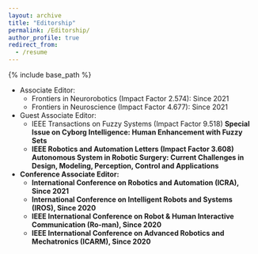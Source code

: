 ```yaml
---
layout: archive
title: "Editorship"
permalink: /Editorship/
author_profile: true
redirect_from:
  - /resume
---
```


{% include base_path %}

* Associate Editor:
    * Frontiers in Neurorobotics (Impact Factor 2.574): Since 2021
    * Frontiers in Neuroscience (Impact Factor 4.677): Since 2021
* Guest Associate Editor:
    * IEEE Transactions on Fuzzy Systems (Impact Factor 9.518)
      <b> Special Issue on Cyborg Intelligence: Human Enhancement with Fuzzy Sets <br>
    * IEEE Robotics and Automation Letters (Impact Factor 3.608)
      <b> Autonomous System in Robotic Surgery: Current Challenges in Design, Modeling, Perception, Control and Applications <br>
* Conference Associate Editor:
    *  International Conference on Robotics and Automation (ICRA), Since 2021
    *  International Conference on Intelligent Robots and Systems (IROS), Since 2020
    *  IEEE International Conference on Robot & Human Interactive Communication (Ro-man), Since 2020
    *  IEEE International Conference on Advanced Robotics and Mechatronics (ICARM), Since 2020
